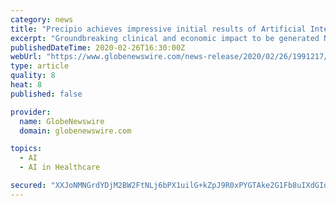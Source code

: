 ```yaml
---
category: news
title: "Precipio achieves impressive initial results of Artificial Intelligence Decision-Support Tool"
excerpt: "Groundbreaking clinical and economic impact to be generated NEW HAVEN, Conn., Feb. 26, 2020 (GLOBE NEWSWIRE) -- Specialty diagnostics company"
publishedDateTime: 2020-02-26T16:30:00Z
webUrl: "https://www.globenewswire.com/news-release/2020/02/26/1991217/0/en/Precipio-achieves-impressive-initial-results-of-Artificial-Intelligence-Decision-Support-Tool.html"
type: article
quality: 8
heat: 8
published: false

provider:
  name: GlobeNewswire
  domain: globenewswire.com

topics:
  - AI
  - AI in Healthcare

secured: "XXJoNMNGrdYDjM2BW2FtNLj6bPX1uilG+kZpJ9R0xPYGTAke2G1Fb8uIXdGIqDKynZw6bM/WIlM+UVJHVpRA8nfoMNKBmGEjdNppB+diqH1Yaz1S8Be8k967vz77VhOIIPna8KXFIm4c9IkQo0muiyEj76Gl4SfbGaKJffkny362FXgwv+1biHZqCkKkbQj2y6wFhLrWnIzSysJD505UW7pzMQYQV0slQxh/1dIrNzDBuxs1To4YxXuWUAY6e2iylPvY52J2w/m84v/FrJYP+rlsmrFYHUgkfX2eeVt9FoAPO4QK7mZWUXjCnwRbNo8D;zphZmVgYBfkDIWLlmCVgew=="
---
```


